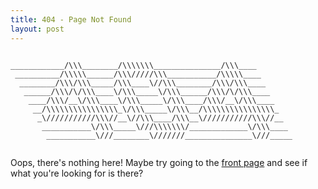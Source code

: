 ```yaml
---
title: 404 - Page Not Found
layout: post
---
```


<pre><code>
____________/\\\________/\\\\\\\_______________/\\\____        
 __________/\\\\\______/\\\/////\\\___________/\\\\\____       
  ________/\\\/\\\_____/\\\____\//\\\________/\\\/\\\____      
   ______/\\\/\/\\\____\/\\\_____\/\\\______/\\\/\/\\\____     
    ____/\\\/__\/\\\____\/\\\_____\/\\\____/\\\/__\/\\\____    
     __/\\\\\\\\\\\\\\\\_\/\\\_____\/\\\__/\\\\\\\\\\\\\\\\_   
      _\///////////\\\//__\//\\\____/\\\__\///////////\\\//__  
       ___________\/\\\_____\///\\\\\\\/_____________\/\\\____ 
        ___________\///________\///////_______________\///_____

</code></pre>

Oops, there's nothing here! Maybe try going to the <a href="/">front page</a> and see if what you're looking for is there?
